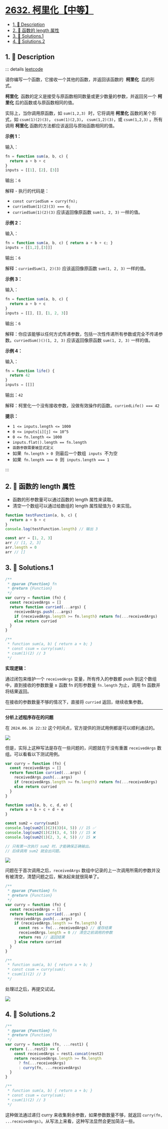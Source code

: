 # [2632. 柯里化【中等】](https://github.com/tnotesjs/TNotes.leetcode/tree/main/notes/2632.%20%E6%9F%AF%E9%87%8C%E5%8C%96%E3%80%90%E4%B8%AD%E7%AD%89%E3%80%91)

<!-- region:toc -->

- [1. 📝 Description](#1--description)
- [2. 📒 函数的 length 属性](#2--函数的-length-属性)
- [3. 🎯 Solutions.1](#3--solutions1)
- [4. 🎯 Solutions.2](#4--solutions2)

<!-- endregion:toc -->

## 1. 📝 Description

::: details [leetcode](https://leetcode.cn/problems/curry)

请你编写一个函数，它接收一个其他的函数，并返回该函数的  **柯里化**  后的形式。

**柯里化**  函数的定义是接受与原函数相同数量或更少数量的参数，并返回另一个 **柯里化** 后的函数或与原函数相同的值。

实际上，当你调用原函数，如 `sum(1,2,3)`  时，它将调用 **柯里化** 函数的某个形式，如 `csum(1)(2)(3)`， `csum(1)(2,3)`， `csum(1,2)(3)`，或 `csum(1,2,3)` 。所有调用 **柯里化** 函数的方法都应该返回与原始函数相同的值。

**示例 1：**

输入：

```js
fn = function sum(a, b, c) {
  return a + b + c
}
inputs = [[1], [2], [3]]
```

输出：`6`

解释 - 执行的代码是：

- `const curriedSum = curry(fn);`
- `curriedSum(1)(2)(3) === 6;`
- `curriedSum(1)(2)(3)` 应该返回像原函数 `sum(1, 2, 3)` 一样的值。

**示例 2：**

输入：

```js
fn = function sum(a, b, c) { return a + b + c; }
inputs = [[1,2],[3]]]
```

输出：`6`

解释：`curriedSum(1, 2)(3)` 应该返回像原函数 `sum(1, 2, 3)` 一样的值。

**示例 3：**

输入：

```js
fn = function sum(a, b, c) {
  return a + b + c
}
inputs = [[], [], [1, 2, 3]]
```

输出：`6`

解释：你应该能够以任何方式传递参数，包括一次性传递所有参数或完全不传递参数。`curriedSum()()(1, 2, 3)` 应该返回像原函数 `sum(1, 2, 3)` 一样的值。

**示例 4：**

输入：

```js
fn = function life() {
  return 42
}
inputs = [[]]
```

输出：`42`

解释：柯里化一个没有接收参数，没做有效操作的函数。`curriedLife() === 42`

**提示：**

- `1 <= inputs.length <= 1000`
- `0 <= inputs[i][j] <= 10^5`
- `0 <= fn.length <= 1000`
- `inputs.flat().length == fn.length`
- `函数参数需要被显式定义`
- 如果  `fn.length > 0`  则最后一个数组  `inputs`  不为空
- 如果  `fn.length === 0`  则  `inputs.length === 1`

:::

## 2. 📒 函数的 length 属性

- 函数的形参数量可以通过函数的 length 属性来读取。
- 清空一个数组可以通过给数组的 length 属性赋值为 0 来实现。

```javascript
function testFunction(a, b, c) {
  return a + b + c
}
console.log(testFunction.length) // 输出 3

const arr = [1, 2, 3]
arr // [1, 2, 3]
arr.length = 0
arr // []
```

## 3. 🎯 Solutions.1

```javascript
/**
 * @param {Function} fn
 * @return {Function}
 */
var curry = function (fn) {
  const receivedArgs = []
  return function curried(...args) {
    receivedArgs.push(...args)
    if (receivedArgs.length >= fn.length) return fn(...receivedArgs)
    else return curried
  }
}

/**
 * function sum(a, b) { return a + b; }
 * const csum = curry(sum);
 * csum(1)(2) // 3
 */
```

**实现逻辑：**

通过闭包来维护一个 `receivedArgs` 变量，所有传入的参数都 push 到这个数组中，直到接收的参数数量 ≥ 函数 fn 的形参数量 `fn.length` 为止，调用 fn 函数并将结果返回。

在接收的参数数量不够的情况下，直接将 `curried` 返回，继续收集参数。

---

**分析上述程序存在的问题**

在 `2024.06.16 22:32` 这个时间点，官方提供的测试用例都是可以顺利通过的。

![](https://cdn.jsdelivr.net/gh/tnotesjs/imgs@main/2024-09-26-21-57-15.png)

但是，实际上这种写法是存在一些问题的，问题就在于没有重置 `receivedArgs` 数组。可以看看以下测试用例。

```javascript
var curry = function (fn) {
  const receivedArgs = []
  return function curried(...args) {
    receivedArgs.push(...args)
    if (receivedArgs.length >= fn.length) return fn(...receivedArgs)
    else return curried
  }
}

function sum1(a, b, c, d, e) {
  return a + b + c + d + e
}

const sum2 = curry(sum1)
console.log(sum2(1)(2)(3)(4, 5)) // 15 ✅
console.log(sum2(1)(2)(3, 4, 5)) // 15 ❌
console.log(sum2(1)(2, 3, 4, 5)) // 15 ❌

// 只有第一次执行 sum2 时，才能确保正确输出。
// 后续调用 sum2 就会出问题。
```

![](https://cdn.jsdelivr.net/gh/tnotesjs/imgs@main/2024-09-26-21-57-36.png)

问题在于首次调用之后，`receivedArgs` 数组中记录的上一次调用所需的参数并没有被清空，清楚问题之后，解决起来就很简单了。

```javascript
/**
 * @param {Function} fn
 * @return {Function}
 */
var curry = function (fn) {
  const receivedArgs = []
  return function curried(...args) {
    receivedArgs.push(...args)
    if (receivedArgs.length >= fn.length) {
      const res = fn(...receivedArgs) // 缓存结果
      receivedArgs.length = 0 // 清空之前调用的参数
      return res // 返回结果
    } else return curried
  }
}

/**
 * function sum(a, b) { return a + b; }
 * const csum = curry(sum);
 * csum(1)(2) // 3
 */
```

处理过之后，再提交试试。

![](https://cdn.jsdelivr.net/gh/tnotesjs/imgs@main/2024-09-26-21-57-46.png)

## 4. 🎯 Solutions.2

```javascript
/**
 * @param {Function} fn
 * @return {Function}
 */
var curry = function (fn, ...rest1) {
  return (...rest2) => {
    const receivedArgs = rest1.concat(rest2)
    return receivedArgs.length >= fn.length
      ? fn(...receivedArgs)
      : curry(fn, ...receivedArgs)
  }
}

/**
 * function sum(a, b) { return a + b; }
 * const csum = curry(sum);
 * csum(1)(2) // 3
 */
```

这种做法通过递归 curry 来收集剩余参数，如果参数数量不够，就返回 `curry(fn, ...receivedArgs)`。从写法上来看，这种写法显然会更加简洁一些。
